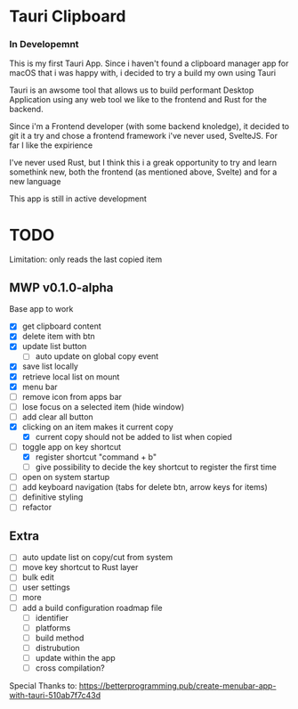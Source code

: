 # Tauri Clipboard

### In Developemnt

This is my first Tauri App.
Since i haven't found a clipboard manager app for macOS that i was happy with, i decided to try a build my own using Tauri

Tauri is an awsome tool that allows us to build performant Desktop Application using any web tool we like to the frontend and Rust for the backend.

Since i'm a Frontend developer (with some backend knoledge), it decided to git it a try and chose a frontend framework i've never used, SvelteJS. For far I like the expirience

I've never used Rust, but I think this i a greak opportunity to try and learn somethink new, both the frontend (as mentioned above, Svelte) and for a new language

This app is still in active development

# TODO

Limitation: only reads the last copied item

## MWP v0.1.0-alpha

Base app to work

- [x] get clipboard content
- [x] delete item with btn
- [x] update list button
  - [ ] auto update on global copy event
- [x] save list locally
- [x] retrieve local list on mount
- [x] menu bar
- [ ] remove icon from apps bar
- [ ] lose focus on a selected item (hide window)
- [ ] add clear all button
- [x] clicking on an item makes it current copy
  - [x] current copy should not be added to list when copied
- [ ] toggle app on key shortcut
  - [x] register shortcut "command + b"
  - [ ] give possibility to decide the key shortcut to register the first time
- [ ] open on system startup
- [ ] add keyboard navigation (tabs for delete btn, arrow keys for items)
- [ ] definitive styling
- [ ] refactor

## Extra

- [ ] auto update list on copy/cut from system
- [ ] move key shortcut to Rust layer
- [ ] bulk edit
- [ ] user settings
- [ ] more
- [ ] add a build configuration roadmap file
  - [ ] identifier
  - [ ] platforms
  - [ ] build method
  - [ ] distrubution
  - [ ] update within the app
  - [ ] cross compilation?

Special Thanks to:
https://betterprogramming.pub/create-menubar-app-with-tauri-510ab7f7c43d

